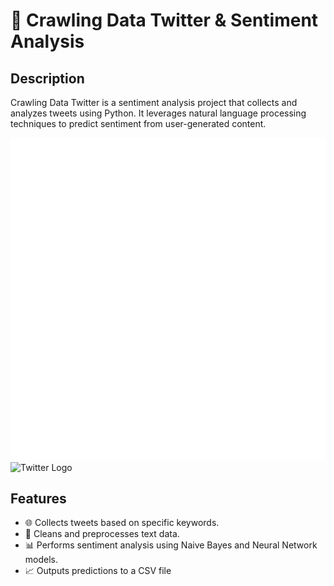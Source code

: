 # 🌟 Crawling Data Twitter & Sentiment Analysis

## Description
Crawling Data Twitter is a sentiment analysis project that collects and analyzes tweets using Python. It leverages natural language processing techniques to predict sentiment from user-generated content.

![Twitter Logo](logo-white.png) 
![Twitter Logo](black-white.png)


## Features
- 🌐 Collects tweets based on specific keywords.
- 🧹 Cleans and preprocesses text data.
- 📊 Performs sentiment analysis using Naive Bayes and Neural Network models.
- 📈 Outputs predictions to a CSV file
